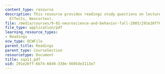 ```yaml
---
content_type: resource
description: This resource provides readings study questions on lecture 11 (Transection
  Effects, Neocortex).
file: /media/courses/9-01-neuroscience-and-behavior-fall-2003/291e26ff6b746640338e5605de3113e7_sqa11.pdf
file_type: application/pdf
learning_resource_types:
- Readings
ocw_type: OCWFile
parent_title: Readings
parent_type: CourseSection
resourcetype: Document
title: sqa11.pdf
uid: 291e26ff-6b74-6640-338e-5605de3113e7
---
```

